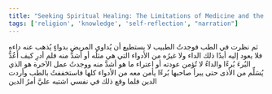 ```yaml
---
title: "Seeking Spiritual Healing: The Limitations of Medicine and the Search for Truth"
tags: ['religion', 'knowledge', 'self-reflection', "narration"]
---
```


 ثم نظرت في الطب فوجدتُ الطبيب لا يستطيع أن يُداوي المريض بدواءٍ يُذهب عنه داءه فلا يعود إليه أبدًا ذلك الداء ولا غيرُه من الأدواء التي هي مثلُه أو أشدُّ منه فلم أدرِ كيف أَعُدُّ البُرءَ بُرءًا والداءُ لا تُؤمن عودته أو اعتراء ما هو أشدَّ منه ووجدتُ عمل الآخرة هو الذي يُسَلِّم من الأذى حتى يبرأ صاحبها بُرءًا يأمن معه من الأدواء كلها فاستخففتُ بالطب وأردت الدين فلما وقع ذلك في نفسي اشتبه عليَّ أمرُ الدين
